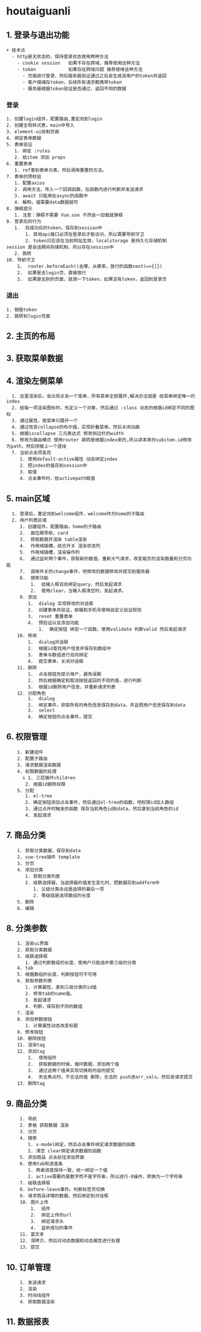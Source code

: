 # houtaiguanli

## 1. 登录与退出功能  
    + 技术点
      - http是无状态的，保持登录状态使用两种方法
        - cookie session   如果不存在跨域，推荐使用这种方法
        - token            如果存在跨域问题 推荐使用这种方法
          - 页面进行登录，然后服务器验证通过之后会生成该用户的token并返回
          - 客户端储存token，后续所有请求都携带token
          - 服务器根据token验证是否通过，返回不同的数据
### 登录
    1. 创建login组件，配置路由,重定向到login
    2. 创建全局样式表，main中导入
    3. element-ui绘制页面
    4. 绑定表单数据 
    5. 表单验证
       1. 绑定 :rules
       2. 给item 添加 props
    6. 重置表单
       1. ref拿到表单元素，然后调用重置的方法。
    7. 表单的预校验
       1. 配置axios
       2. 调用方法，传入一个回调函数，在函数内进行判断并发送请求
       3. await 只能用在async的函数中
       4. 解构，值需要data数据就可
    8. 弹框提示
       1. 注意：弹框不需要 Vue.use 不然会一加载就弹框
    9. 登录后的行为
       1.  将成功后的token，保存到session中 
           1. 其他api接口必须在登录后才能访问，所以需要导航守卫
           2. token只应该在当前网站生效，localstorage 是持久化存储机制    session 是会话期间存储机制，所以存在session中
       2. 跳转
    10. 导航守卫
        1.  router.beforeEach((去哪，从哪来，放行的函数next)=>{]})
        2.  如果是去login页，直接放行
        3.  如果是去别的页面，就调一下token，如果没有token，返回到登录页
### 退出
    1. 销毁token
    2. 跳转到login页面

## 2. 主页的布局
## 3. 获取菜单数据
## 4. 渲染左侧菜单
      1. 这里渲染后，会出现点击一个菜单，所有菜单全部展开,解决办法就是 给菜单绑定唯一的index 
      2. 给每一项渲染图标时，先定义一个对象，然后通过 :class 动态的根据id绑定不同的图标 
      3. 通过属性，使菜单只展开一个
      4. 通过改变collapse的布尔值，实现折叠菜单。然后关闭动画
      5. 根据iscollapse 三元表达式 修改侧边栏的width
      6. 修改为路由模式 使用router 跳转是根据index来的,所以讲本来的subitem.id修改为path，然后拼接上一个竖线
      7. 当前点击项高亮
         1. 使用default-active属性 动态绑定index
         2. 把index的值存到session中
         3. 取值
         4. 点击事件时，给activepath赋值
## 5. main区域
      1. 登录后，重定向到welcome组件，welcome作为home的子路由
      2. 用户列表区域
         1. 创建组件，配置路由，home的子路由
         2.  面包屑导航，card
         3.  获取数据并渲染 table渲染
         4.  作用域插槽，结合开关 渲染状态列
         5.  作用域插槽，渲染操作列
         6.  通过监听两个事件，获取新的数值，重新大气请求，改变每页的渲染数量和分页功能
         7.  调用开关的change事件，吧修改的数据修改并提交到服务器
         8.  搜索功能
             1.  给输入框双向绑定query，然后发起请求
             2.  使用clear，当输入框清空时，发起请求。
         9. 添加
            1.  dialog 实现修改的对话框
            2.  创建表单并验证，邮箱和手机号使用自定义验证规则
            3.  reset 重置表单
            4.  预验证以及添加功能
                1.  确定按钮 绑定一个函数，使用validate 判断valid 然后发起请求
        10. 修改
            1.  dialog对话框
            2.  根据id查找用户信息并保存到数组中
            3.  表单与数组进行双向绑定
            4.  提交表单，关闭对话框
        11. 删除
            1.  点击按钮先提示用户，避免误删
            2.  然后根据确定和取消按钮返回的不同的值，进行判断
            3.  根据id删除用户信息，并重新请求列表
        12. 分配角色
            1.  dialog
            2.  绑定事件，获取所有的角色信息保存到data，并且把用户信息保存到data
            3.  select 
            4.  确定按钮的点击事件，提交
## 6. 权限管理
        1. 新建组件
        2. 配置子路由
        3. 请求数据渲染数据
        4. 权限数据的处理
          s 1. 三层循环children
           2. 根据id删除权限
        5. 分配
           1. el-tree
           2. 确定按钮添加点击事件，然后通过el-tree的函数，吧权限id加入数组
           3. 通过点开时触发的函数 保存当前角色id到data，然后拿到当前角色的id
           4. 发起请求
## 7. 商品分类
        1. 获取分类数据，保存到data
        2. vue-tree插件 template
        3. 分页
        4. 添加分类
           1. 获取分类列表
           2. 级联选择器，当选择器的值发生变化时，把数据存到addform中
              1. 父级分类永远是选择的最后一项
              2. 等级就是选项数组的长度
        5. 删除
        6. 编辑
## 8. 分类参数
        1. 渲染ui界面 
        2. 获取分类数据
        3. 级联选择框
           1. 通过判断数组的长度，使用户只能选中第三级的分类
        4. tab
        5. 根据数组的长度，判断按钮可不可用
        6. 获取参数列表
           1. 计算属性，拿到三级分类的id值
           2. 修改tab的name值。
           3. 发起请求
           4. 判断，保存到不同的数组
        7. 渲染
        8. 添加参数按钮
           1. 计算属性动态改变标题
        9. 修改按钮
        10. 删除按钮
        11. 渲染tag
        12. 添加tag
            1.  使用组件
            2.  获取数据的时候，循环数据，添加两个值
            3.  通过这两个值来实现切换和内容的提交
            4.  失去焦点时，不合法的值 删除，合法的 push进arr_vals。然后发请求提交
        13. 删除tag
## 9. 商品分类
         1. 导航
         2. 表格 获取数据 渲染
         3. 分页
         4. 搜索
            1. v-model绑定，然后点击事件绑定请求数据的函数
            2. 清空 clear绑定请求数据的函数
         5. 添加商品 点击前往添加界面
         6. 使用tab和进度条
            1. 两者进度保持一致，统一绑定一个值
            2. active需要的是数字而不是字符串，所以进行-0操作，转换为一个字符串
         7. 级联选择框 
         8. before-leave事件。判断标签页切换
         9. 请求商品详情的数据，然后绑定到对话框
         10. 图片上传
             1.  组件
             2.  绑定上传的url
             3.  绑定请求头
             4.  监听成功的事件
         11. 富文本
         12. 深拷贝，然后对动态数据和动态属性进行处理
         13. 提交
## 10. 订单管理
         1. 发送请求
         2. 渲染
         3. 时间线组件
         4. 获取数据渲染
## 11. 数据报表